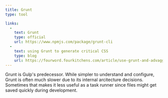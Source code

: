 ```yaml
---
title: Grunt
type: tool

links:
  -
    text: Grunt
    type: official
    url: https://www.npmjs.com/package/grunt-cli
  -
    text: using Grunt to generate critical CSS
    type: blog
    url: https://fourword.fourkitchens.com/article/use-grunt-and-advagg-inline-critical-css-drupal-7-theme
---
```


Grunt is Gulp's predecessor. While simpler to understand and configure, Grunt is often much slower due to its internal arcitecture decisions. Sometimes that makes it less useful as a task runner since files might get saved quickly during development.
